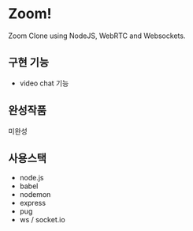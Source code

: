 # Zoom!
Zoom Clone using NodeJS, WebRTC and Websockets.

## 구현 기능
- video chat 기능

## 완성작품
미완성

## 사용스택
- node.js
- babel
- nodemon
- express
- pug
- ws / socket.io